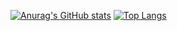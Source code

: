 [![Anurag's GitHub stats](https://github-readme-stats.vercel.app/api?username=Sonjongkook)](https://github.com/anuraghazra/github-readme-stats)
[![Top Langs](https://github-readme-stats.vercel.app/api/top-langs/?username=anuraghazra&hide=jupyternotebook)](https://github.com/anuraghazra/github-readme-stats)

